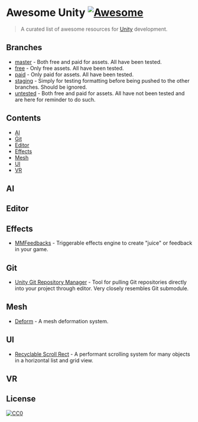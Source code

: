 # Awesome Unity [![Awesome](https://awesome.re/badge.svg)](https://awesome.re)

> A curated list of awesome resources for [Unity](https://unity.com/) development.

## Branches

- [master](https://github.com/PureSaltProductions/awesome-unity/tree/master) - Both free and paid for assets. All have been tested.
- [free](https://github.com/PureSaltProductions/awesome-unity/tree/free) - Only free assets. All have been tested.
- [paid](https://github.com/PureSaltProductions/awesome-unity/tree/paid) - Only paid for assets. All have been tested.
- [staging](https://github.com/PureSaltProductions/awesome-unity/tree/staging) - Simply for testing formatting before being pushed to the other branches. Should be ignored.
- [untested](https://github.com/PureSaltProductions/awesome-unity/tree/untested) - Both free and paid for assets. All have not been tested and are here for reminder to do such.

## Contents

- [AI](#ai)
- [Git](#ai)
- [Editor](#editor)
- [Effects](#effects)
- [Mesh](#mesh)
- [UI](#ui)
- [VR](#vr)

## AI

## Editor

## Effects

- [MMFeedbacks](https://github.com/reunono/MMFeedbacks) - Triggerable effects engine to create "juice" or feedback in your game.

## Git

- [Unity Git Repository Manager](https://github.com/rossborchers/UnityGitRepositoryManager) - Tool for pulling Git repositories directly into your project through editor. Very closely resembles Git submodule.

## Mesh

- [Deform](https://github.com/keenanwoodall/Deform) - A mesh deformation system.

## UI

- [Recyclable Scroll Rect](https://github.com/MdIqubal/Recyclable-Scroll-Rect) - A performant scrolling system for many objects in a horizontal list and grid view.

## VR

## License

[![CC0](https://mirrors.creativecommons.org/presskit/buttons/88x31/svg/cc-zero.svg)](https://creativecommons.org/publicdomain/zero/1.0)